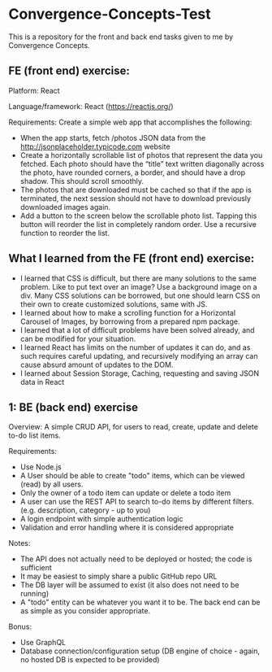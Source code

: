 # Convergence-Concepts-Test
This is a repository for the front and back end tasks given to me by Convergence Concepts.

## FE (front end) exercise:

Platform: React

Language/framework: React (https://reactjs.org/)

Requirements: Create a simple web app that accomplishes the following:

* When the app starts, fetch /photos JSON data from the http://jsonplaceholder.typicode.com website
* Create a horizontally scrollable list of photos that represent the data you fetched. Each photo should have the “title” text written diagonally across the photo, have rounded corners, a border, and should have a drop shadow.  This should scroll smoothly.
* The photos that are downloaded must be cached so that if the app is terminated, the next session should not have to download previously downloaded images again.
* Add a button to the screen below the scrollable photo list. Tapping this button will reorder the list in completely random order. Use a recursive function to reorder the list.

## What I learned from the FE (front end) exercise:

* I learned that CSS is difficult, but there are many solutions to the same problem. Like to put text over an image? Use a background image on a div. Many CSS solutions can be borrowed, but one should learn CSS on their own to create customized solutions, same with JS.
* I learned about how to make a scrolling function for a Horizontal Carousel of Images, by borrowing from a prepared npm package. 
* I learned that a lot of difficult problems have been solved already, and can be modified for your situation.
* I learned React has limits on the number of updates it can do, and as such requires careful updating, and recursively modifying an array can cause absurd amount of updates to the DOM.
* I learned about Session Storage, Caching, requesting and saving JSON data in React

## 1: BE (back end) exercise

Overview: A simple CRUD API, for users to read, create, update and delete to-do list items.

Requirements:

* Use Node.js
* A User should be able to create "todo" items, which can be viewed (read) by all users.
* Only the owner of a todo item can update or delete a todo item
* A user can use the REST API to search to-do items by different filters. (e.g. description, category - up to you)
* A login endpoint with simple authentication logic
* Validation and error handling where it is considered appropriate

Notes:
* The API does not actually need to be deployed or hosted; the code is sufficient
* It may be easiest to simply share a public GitHub repo URL
* The DB layer will be assumed to exist (it also does not need to be running)
* A "todo" entity can be whatever you want it to be. The back end can be as simple as you consider appropriate.

Bonus:
* Use GraphQL
* Database connection/configuration setup (DB engine of choice - again, no hosted DB is expected to be provided)

